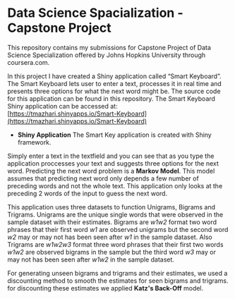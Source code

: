﻿# Data Science Spacialization - Capstone Project

This repository contains my submissions for Capstone Project of Data Science Specialization offered by Johns Hopkins University through coursera.com.

In this project I have created a Shiny application called “Smart Keyboard”. The Smart Keyboard lets user to enter a text, processes it in real time and presents three options for what the next word might be. The source code for this application can be found in this repository. The Smart Keyboard Shiny application can be accessed at:  
[https://tmazhari.shinyapps.io/Smart-Keyboard](https://tmazhari.shinyapps.io/Smart-Keyboard)

* **Shiny Application** The Smart Key application is created with Shiny framework.  

Simply enter a text in the textfield and you can see that as you type the application proccesses your text and suggests three options for the next word. Predicting the next word problem is a **Markov Model**. This model assumes that predicting next word only depends a few number of preceding words and not the whole text. This application only looks at the preceding 2 words of the input to guess the next word. 

This application uses three datasets to function Unigrams, Bigrams and Trigrams. Unigrams are the unique single words that were observed in the sample dataset with their estimates. Bigrams are *w1w2* format two word phrases that their first word *w1* are observed unigrams but the second word *w2* may or may not has been seen after *w1* in the sample dataset. Also Trigrams are *w1w2w3* format three word phrases that their first two words *w1w2* are observed bigrams in the sample but the third word *w3* may or may not has been seen after *w1w2* in the sample dataset.

For generating unseen bigrams and trigrams and their estimates, we used a discounting method to smooth the estimates for seen bigrams and trigrams. for discounting these estimates we applied **Katz's Back-Off** model.
